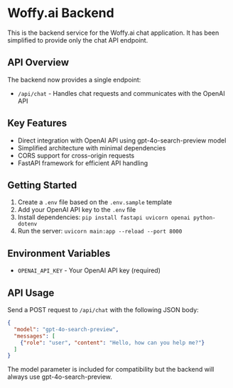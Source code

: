 # Woffy.ai Backend

This is the backend service for the Woffy.ai chat application. It has been simplified to provide only the chat API endpoint.

## API Overview

The backend now provides a single endpoint:

- `/api/chat` - Handles chat requests and communicates with the OpenAI API

## Key Features

- Direct integration with OpenAI API using gpt-4o-search-preview model
- Simplified architecture with minimal dependencies
- CORS support for cross-origin requests
- FastAPI framework for efficient API handling

## Getting Started

1. Create a `.env` file based on the `.env.sample` template
2. Add your OpenAI API key to the `.env` file
3. Install dependencies: `pip install fastapi uvicorn openai python-dotenv`
4. Run the server: `uvicorn main:app --reload --port 8000`

## Environment Variables

- `OPENAI_API_KEY` - Your OpenAI API key (required)

## API Usage

Send a POST request to `/api/chat` with the following JSON body:

```json
{
  "model": "gpt-4o-search-preview", 
  "messages": [
    {"role": "user", "content": "Hello, how can you help me?"}
  ]
}
```

The model parameter is included for compatibility but the backend will always use gpt-4o-search-preview.

